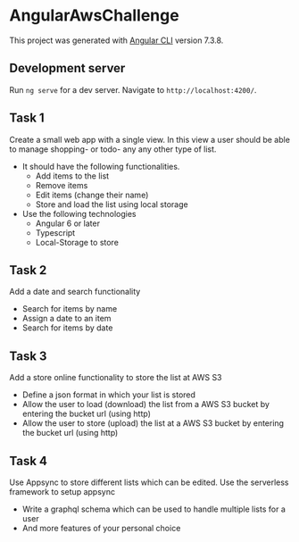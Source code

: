 # AngularAwsChallenge

This project was generated with [Angular CLI](https://github.com/angular/angular-cli) version 7.3.8.

## Development server

Run `ng serve` for a dev server. Navigate to `http://localhost:4200/`.

## Task 1

Create a small web app with a single view. In this view a user should be able to manage shopping- or todo- any any other type of list. 

* It should have the following functionalities.
    * Add items to the list
    * Remove items
    * Edit items (change their name)
    * Store and load the list using local storage
* Use the following technologies
    * Angular 6 or later
    * Typescript
    * Local-Storage to store

## Task 2

Add a date and search functionality

* Search for items by name
* Assign a date to an item
* Search for items by date

## Task 3

Add a store online functionality to store the list at AWS S3

* Define a json format in which your list is stored
* Allow the user to load (download) the list from a AWS S3 bucket by entering the bucket url (using http)
* Allow the user to store (upload)  the list at a AWS S3 bucket by entering the bucket url (using http)

## Task 4

Use Appsync to store different lists which can be edited. Use the serverless framework to setup appsync

* Write a graphql schema which can be used to handle multiple lists for a user
* And more features of your personal choice

